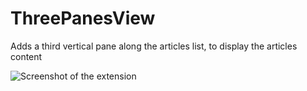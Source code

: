 # ThreePanesView

Adds a third vertical pane along the articles list, to display the articles content

![Screenshot of the extension](https://user-images.githubusercontent.com/3419050/49391457-06d45300-f72c-11e8-891a-f8c9fad1dbf2.png)
